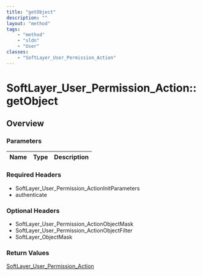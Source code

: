 ```yaml
---
title: "getObject"
description: ""
layout: "method"
tags:
    - "method"
    - "sldn"
    - "User"
classes:
    - "SoftLayer_User_Permission_Action"
---
```

# SoftLayer_User_Permission_Action::getObject
## Overview 


### Parameters 
|Name | Type | Description |
| --- | --- | --- |


### Required Headers
* SoftLayer_User_Permission_ActionInitParameters
* authenticate

### Optional Headers
* SoftLayer_User_Permission_ActionObjectMask
* SoftLayer_User_Permission_ActionObjectFilter
* SoftLayer_ObjectMask

### Return Values
<a href='/reference/datatypes/SoftLayer_User_Permission_Action'>SoftLayer_User_Permission_Action </a>
